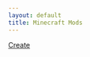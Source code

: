 ```yaml
---
layout: default
title: Minecraft Mods
---
```


[Create](/repo/files/discord/minecraft/create-fabric-0.5.1-f-build.1417+mc1.20.1.jar)
